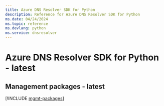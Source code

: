 ```yaml
---
title: Azure DNS Resolver SDK for Python
description: Reference for Azure DNS Resolver SDK for Python
ms.date: 04/24/2024
ms.topic: reference
ms.devlang: python
ms.service: dnsresolver
---
```

# Azure DNS Resolver SDK for Python - latest

## Management packages - latest
[!INCLUDE [mgmt-packages](dns-resolver-mgmt-index.md)]